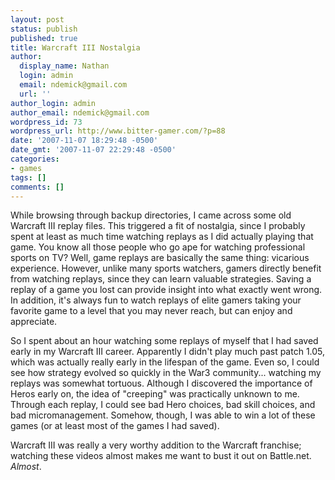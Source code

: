 ```yaml
---
layout: post
status: publish
published: true
title: Warcraft III Nostalgia
author:
  display_name: Nathan
  login: admin
  email: ndemick@gmail.com
  url: ''
author_login: admin
author_email: ndemick@gmail.com
wordpress_id: 73
wordpress_url: http://www.bitter-gamer.com/?p=88
date: '2007-11-07 18:29:48 -0500'
date_gmt: '2007-11-07 22:29:48 -0500'
categories:
- games
tags: []
comments: []
---
```

<p>While browsing through backup directories, I came across some old Warcraft III replay files. This triggered a fit of nostalgia, since I probably spent at least as much time watching replays as I did actually playing that game. You know all those people who go ape for watching professional sports on TV? Well, game replays are basically the same thing: vicarious experience. However, unlike many sports watchers, gamers directly benefit from watching replays, since they can learn valuable strategies. Saving a replay of a game you lost can provide insight into what exactly went wrong. In addition, it's always fun to watch replays of elite gamers taking your favorite game to a level that you may never reach, but can enjoy and appreciate.</p>
<p>So I spent about an hour watching some replays of myself that I had saved early in my Warcraft III career. Apparently I didn't play much past patch 1.05, which was actually really early in the lifespan of the game. Even so, I could see how strategy evolved so quickly in the War3 community... watching my replays was somewhat tortuous. Although I discovered the importance of Heros early on, the idea of "creeping" was practically unknown to me. Through each replay, I could see bad Hero choices, bad skill choices, and bad micromanagement. Somehow, though, I was able to win a lot of these games (or at least most of the games I had saved).</p>
<p>Warcraft III was really a very worthy addition to the Warcraft franchise; watching these videos almost makes me want to bust it out on Battle.net. <em>Almost</em>.</p>
